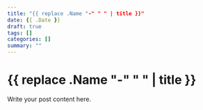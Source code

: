 ```yaml
---
title: "{{ replace .Name "-" " " | title }}"
date: {{ .Date }}
draft: true
tags: []
categories: []
summary: ""
---
```


# {{ replace .Name "-" " " | title }}

Write your post content here.
